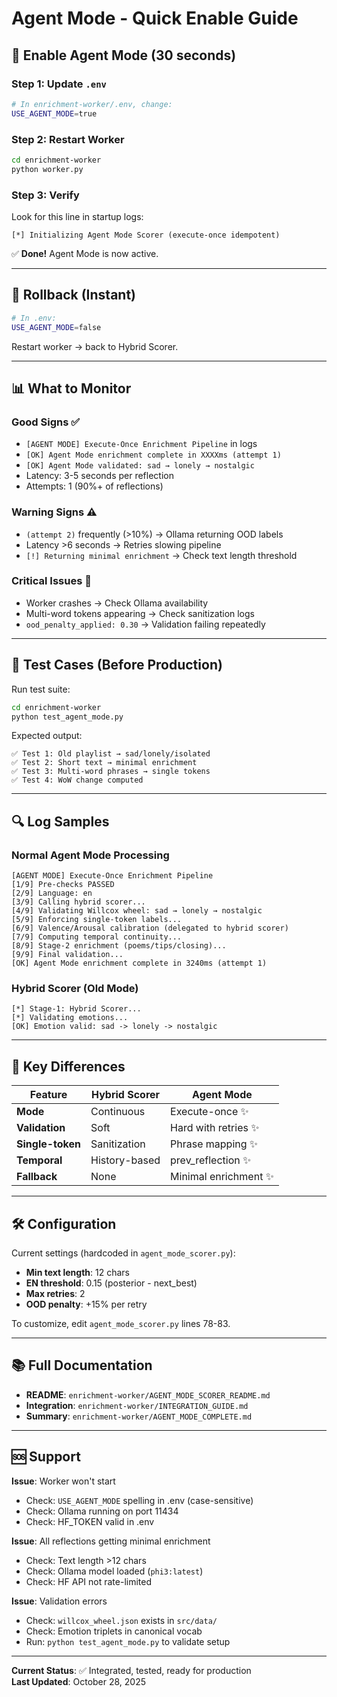 # Agent Mode - Quick Enable Guide

## 🚀 Enable Agent Mode (30 seconds)

### Step 1: Update `.env`
```bash
# In enrichment-worker/.env, change:
USE_AGENT_MODE=true
```

### Step 2: Restart Worker
```bash
cd enrichment-worker
python worker.py
```

### Step 3: Verify
Look for this line in startup logs:
```
[*] Initializing Agent Mode Scorer (execute-once idempotent)
```

✅ **Done!** Agent Mode is now active.

---

## 🔄 Rollback (Instant)

```bash
# In .env:
USE_AGENT_MODE=false
```

Restart worker → back to Hybrid Scorer.

---

## 📊 What to Monitor

### Good Signs ✅
- `[AGENT MODE] Execute-Once Enrichment Pipeline` in logs
- `[OK] Agent Mode enrichment complete in XXXXms (attempt 1)`
- `[OK] Agent Mode validated: sad → lonely → nostalgic`
- Latency: 3-5 seconds per reflection
- Attempts: 1 (90%+ of reflections)

### Warning Signs ⚠️
- `(attempt 2)` frequently (>10%) → Ollama returning OOD labels
- Latency >6 seconds → Retries slowing pipeline
- `[!] Returning minimal enrichment` → Check text length threshold

### Critical Issues 🚨
- Worker crashes → Check Ollama availability
- Multi-word tokens appearing → Check sanitization logs
- `ood_penalty_applied: 0.30` → Validation failing repeatedly

---

## 📝 Test Cases (Before Production)

Run test suite:
```bash
cd enrichment-worker
python test_agent_mode.py
```

Expected output:
```
✅ Test 1: Old playlist → sad/lonely/isolated
✅ Test 2: Short text → minimal enrichment
✅ Test 3: Multi-word phrases → single tokens
✅ Test 4: WoW change computed
```

---

## 🔍 Log Samples

### Normal Agent Mode Processing
```
[AGENT MODE] Execute-Once Enrichment Pipeline
[1/9] Pre-checks PASSED
[2/9] Language: en
[3/9] Calling hybrid scorer...
[4/9] Validating Willcox wheel: sad → lonely → nostalgic
[5/9] Enforcing single-token labels...
[6/9] Valence/Arousal calibration (delegated to hybrid scorer)
[7/9] Computing temporal continuity...
[8/9] Stage-2 enrichment (poems/tips/closing)...
[9/9] Final validation...
[OK] Agent Mode enrichment complete in 3240ms (attempt 1)
```

### Hybrid Scorer (Old Mode)
```
[*] Stage-1: Hybrid Scorer...
[*] Validating emotions...
[OK] Emotion valid: sad -> lonely -> nostalgic
```

---

## 🎯 Key Differences

| Feature | Hybrid Scorer | Agent Mode |
|---------|--------------|------------|
| **Mode** | Continuous | Execute-once ✨ |
| **Validation** | Soft | Hard with retries ✨ |
| **Single-token** | Sanitization | Phrase mapping ✨ |
| **Temporal** | History-based | prev_reflection ✨ |
| **Fallback** | None | Minimal enrichment ✨ |

---

## 🛠️ Configuration

Current settings (hardcoded in `agent_mode_scorer.py`):
- **Min text length**: 12 chars
- **EN threshold**: 0.15 (posterior - next_best)
- **Max retries**: 2
- **OOD penalty**: +15% per retry

To customize, edit `agent_mode_scorer.py` lines 78-83.

---

## 📚 Full Documentation

- **README**: `enrichment-worker/AGENT_MODE_SCORER_README.md`
- **Integration**: `enrichment-worker/INTEGRATION_GUIDE.md`
- **Summary**: `enrichment-worker/AGENT_MODE_COMPLETE.md`

---

## 🆘 Support

**Issue**: Worker won't start
- Check: `USE_AGENT_MODE` spelling in .env (case-sensitive)
- Check: Ollama running on port 11434
- Check: HF_TOKEN valid in .env

**Issue**: All reflections getting minimal enrichment
- Check: Text length >12 chars
- Check: Ollama model loaded (`phi3:latest`)
- Check: HF API not rate-limited

**Issue**: Validation errors
- Check: `willcox_wheel.json` exists in `src/data/`
- Check: Emotion triplets in canonical vocab
- Run: `python test_agent_mode.py` to validate setup

---

**Current Status**: ✅ Integrated, tested, ready for production  
**Last Updated**: October 28, 2025
